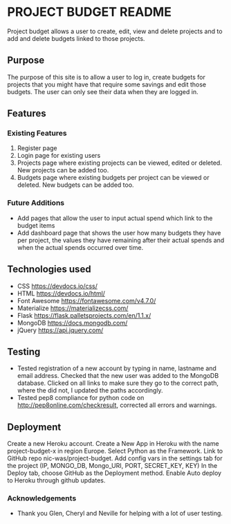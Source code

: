# PROJECT BUDGET README
Project budget allows a user to create, edit, view and delete projects and to add and delete budgets linked to those projects.


## Purpose
The purpose of this site is to allow a user to log in, create budgets for projects that you might have that require some savings and edit those budgets. The user can only see their data when they are logged in.  


## Features
### Existing Features

1. Register page
2. Login page for existing users
3. Projects page where existing projects can be viewed, edited or deleted. New projects can be added too.
4. Budgets page where existing budgets per project can be viewed or deleted. New budgets can be added too.

### Future Additions
- Add pages that allow the user to input actual spend which link to the budget items
- Add dashboard page that shows the user how many budgets they have per project, the values they have remaining after their actual spends and when the actual spends occurred over time.


## Technologies used
- CSS https://devdocs.io/css/   
- HTML https://devdocs.io/html/
- Font Awesome https://fontawesome.com/v4.7.0/   
- Materialize https://materializecss.com/
- Flask https://flask.palletsprojects.com/en/1.1.x/
- MongoDB https://docs.mongodb.com/
- jQuery https://api.jquery.com/


## Testing
- Tested registration of a new account by typing in name, lastname and email address. Checked that the new user was added to the MongoDB database.
Clicked on all links to make sure they go to the correct path, where the did not, I updated the paths accordingly.
- Tested pep8 compliance for python code on http://pep8online.com/checkresult, corrected all errors and warnings.

## Deployment
Create a new Heroku account.
Create a New App in Heroku with the name project-budget-x in region Europe.
Select Python as the Framework.
Link to GitHub repo nic-was/project-budget.
Add config vars in the settings tab for the project (IP, MONGO_DB, Mongo_URI, PORT, SECRET_KEY, KEY)
In the Deploy tab, choose GitHub as the Deployment method.
Enable Auto deploy to Heroku through github updates.
 
### Acknowledgements
- Thank you Glen, Cheryl and Neville for helping with a lot of user testing.

